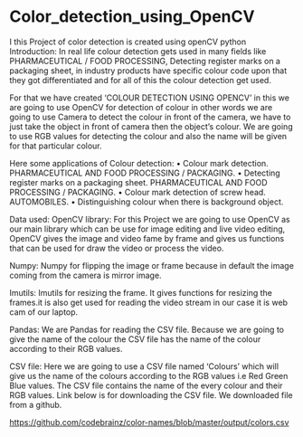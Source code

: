 # Color_detection_using_OpenCV
I this Project of color detection is created using openCV python
Introduction:
In real life colour detection gets used in many fields like PHARMACEUTICAL / FOOD PROCESSING, 
Detecting register marks on a packaging sheet, in industry products have specific colour code upon that 
they got differentiated and for all of this the colour detection get used.

For that we have created ‘COLOUR DETECTION USING OPENCV’ in this we are going to use OpenCV for detection of colour in other words we are going to use Camera to detect the colour in front of the camera, we have to just take the object in front of camera then the object’s colour. We are going to use RGB values for detecting the colour and also the name will be given for that particular colour.

Here some applications of Colour detection:
•	Colour mark detection. PHARMACEUTICAL AND FOOD PROCESSING / PACKAGING.
•	Detecting register marks on a packaging sheet. PHARMACEUTICAL AND FOOD PROCESSING / PACKAGING.
•	Colour mark detection of screw head. AUTOMOBILES.
•	Distinguishing colour when there is background object.

Data used: 
OpenCV library:
For this Project we are going to use OpenCV as our main library which can be use for image editing and live video editing, OpenCV gives the image and video fame by frame and gives us functions that can be used for draw the video or process the video.

Numpy: 
Numpy for flipping the image or frame because in default the image coming from the camera is mirror image.  

Imutils:
Imutils for resizing the frame. It gives functions for resizing the frames.it is also get used for reading the video stream in our case it is web cam of our laptop.

Pandas:
We are Pandas for reading the CSV file. Because we are going to give the name of the colour the CSV file has the name of the colour according to their RGB values. 

CSV file:
Here we are going to use a CSV file named ‘Colours’ which will give us the name of the colours according to the RGB values i.e Red Green Blue values. The CSV file contains the name of the every colour and their RGB values. Link below is for downloading the CSV file. We downloaded file from a github.

https://github.com/codebrainz/color-names/blob/master/output/colors.csv
